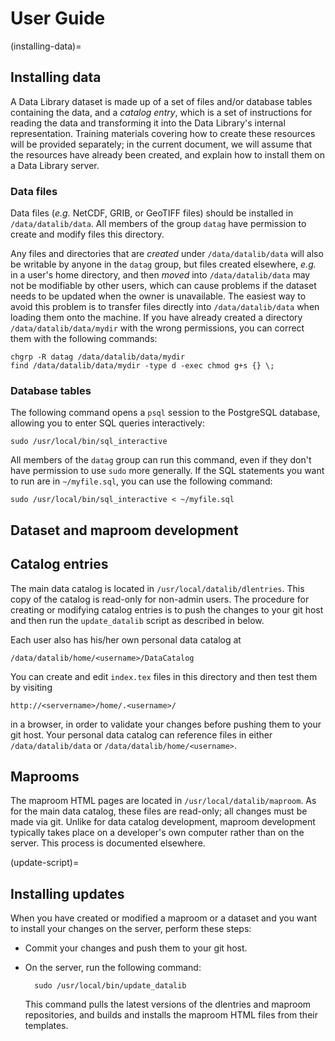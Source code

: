 # User Guide

(installing-data)=
## Installing data

A Data Library dataset is made up of a set of files and/or database tables containing the data, and a *catalog entry*, which is a set of instructions for reading the data and transforming it into the Data Library's internal representation. Training materials covering how to create these resources will be provided separately; in the current document, we will assume that the resources have already been created, and explain how to install them on a Data Library server.

### Data files
Data files (*e.g.* NetCDF, GRIB, or GeoTIFF files) should be installed in `/data/datalib/data`. All members of the group `datag` have permission to create and modify files this directory.

Any files and directories that are *created* under `/data/datalib/data` will also be writable by anyone in the `datag` group, but files created elsewhere, *e.g.* in a user's home directory, and then *moved* into `/data/datalib/data` may not be modifiable by other users, which can cause problems if the dataset needs to be updated when the owner is unavailable. The easiest way to avoid this problem is to transfer files directly into `/data/datalib/data` when loading them onto the machine. If you have already created a directory `/data/datalib/data/mydir` with the wrong permissions, you can correct them with the following commands:

    chgrp -R datag /data/datalib/data/mydir
    find /data/datalib/data/mydir -type d -exec chmod g+s {} \;

### Database tables

The following command opens a `psql` session to the PostgreSQL database, allowing you to enter SQL queries interactively:

    sudo /usr/local/bin/sql_interactive

All members of the `datag` group can run this command, even if they don't have permission to use `sudo` more generally. If the SQL statements you want to run are in `~/myfile.sql`, you can use the following command:

    sudo /usr/local/bin/sql_interactive < ~/myfile.sql


## Dataset and maproom development

## Catalog entries

The main data catalog is located in `/usr/local/datalib/dlentries`. This copy of the catalog is read-only for non-admin users. The procedure for creating or modifying catalog entries is to push the changes to your git host and then run the `update_datalib` script as described in [](update-script) below.

Each user also has his/her own personal data catalog at

    /data/datalib/home/<username>/DataCatalog

You can create and edit `index.tex` files in this directory and then test them by visiting

    http://<servername>/home/.<username>/

in a browser, in order to validate your changes before pushing them to your git host. Your personal data catalog can reference files in either `/data/datalib/data` or `/data/datalib/home/<username>`.

## Maprooms

The maproom HTML pages are located in `/usr/local/datalib/maproom`. As for the main data catalog, these files are read-only; all changes must be made via git. Unlike for data catalog development, maproom development typically takes place on a developer's own computer rather than on the server. This process is documented elsewhere.

(update-script)=
## Installing updates

When you have created or modified a maproom or a dataset and you want to install your changes on the server, perform these steps:

- Commit your changes and push them to your git host.

- On the server, run the following command:

        sudo /usr/local/bin/update_datalib

    This command pulls the latest versions of the dlentries and maproom repositories, and builds and installs the maproom HTML files from their templates.
